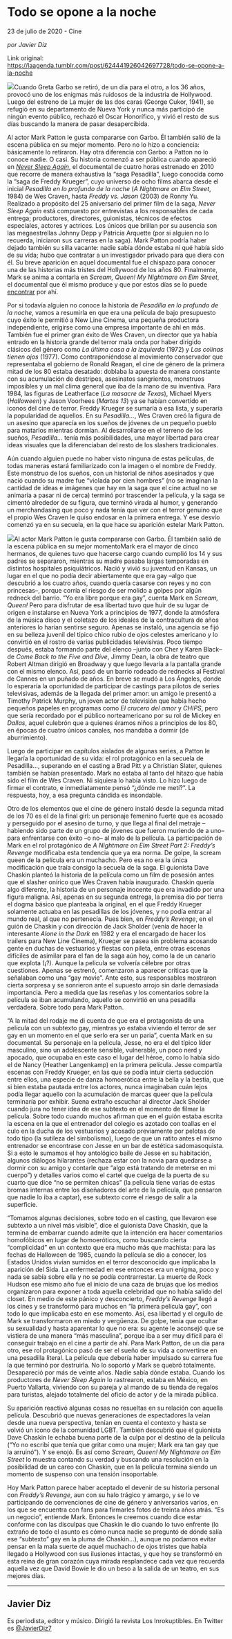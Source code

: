 # Todo se opone a la noche



23 de julio de 2020 - Cine

_por Javier Diz_

Link original: https://laagenda.tumblr.com/post/624441926042697728/todo-se-opone-a-la-noche

![](https://64.media.tumblr.com/5f5e7fe3d83c73ba68742ebfc36f1886/7b71432871cdd3eb-70/s500x750/6ea7329ae67b2d2dd50fc0b56469c5bae02e8c15.jpg)Cuando Greta Garbo se retiró, de un día para el otro, a los 36 años, provocó uno de los enigmas más ruidosos de la industria de Hollywood. Luego del estreno de La mujer de las dos caras (George Cukor, 1941), se refugió en su departamento de Nueva York y nunca más participó de ningún evento público, rechazó el Oscar Honorífico, y vivió el resto de sus días buscando la manera de pasar desapercibida. 


Al actor Mark Patton le gusta compararse con Garbo. Él también salió de la escena pública en su mejor momento. Pero no lo hizo a conciencia: básicamente lo retiraron. Hay otra diferencia con Garbo: a Patton no lo conoce nadie. O casi. Su historia comenzó a ser pública cuando apareció en [*Never Sleep Again*](https://www.youtube.com/watch?v=K2-KyCVqYtI), el documental de cuatro horas estrenado en 2010 que recorre de manera exhaustiva la “saga Pesadilla”, luego conocida como la “saga de Freddy Krueger”, cuyo universo de ocho films abarca desde el inicial *Pesadilla en lo profundo de la noche* (*A Nightmare on Elm Street*, 1984) de Wes Craven, hasta *Freddy vs. Jason* (2003) de Ronny Yu. Realizado a propósito del 25 aniversario del primer film de la saga, *Never Sleep Again* está compuesto por entrevistas a los responsables de cada entrega; productores, directores, guionistas, técnicos de efectos especiales, actores y actrices. Los únicos que brillan por su ausencia son las megaestrellas Johnny Depp y Patricia Arquette (por si alguien no lo recuerda, iniciaron sus carreras en la saga). Mark Patton podría haber dejado también su silla vacante: nadie sabía dónde estaba ni qué había sido de su vida; hubo que contratar a un investigador privado para que diera con él. Su breve aparición en aquel documental fue el chispazo para conocer una de las historias más tristes del Hollywood de los años 80. Finalmente, Mark se anima a contarla en *Scream, Queen! My Nightmare on Elm Street*, el documental que él mismo produce y que por estos días se lo puede [encontrar](https://t.umblr.com/redirect?z=https%3A%2F%2Fvimeo.com%2Fondemand%2Fscreamqueenmynightmareon&t=NzYxNjE0NTE5OGZhYTdhNThlYTdkZDFmYjNhNjhkZjlkYWNlOTJlYixCUjlzUGw3aQ%3D%3D&b=t%3AXDz46txpppLgDp7rJlWQpw&p=https%3A%2F%2Flaagenda.tumblr.com%2Fpost%2F624441926042697728%2Ftodo-se-opone-a-la-noche&m=1&ts=1705436668) por ahí. 





Por si todavía alguien no conoce la historia de *Pesadilla en lo profundo de la noche*, vamos a resumirla en que era una película de bajo presupuesto cuyo éxito le permitió a New Line Cinema, una pequeña productora independiente, erigirse como una empresa importante de ahí en más. También fue el primer gran éxito de Wes Craven, un director que ya había entrado en la historia grande del terror mala onda por haber dirigido clásicos del género como *La última casa a la izquierda* (1972) y *Las colinas tienen ojos* (1977). Como contraponiéndose al movimiento conservador que representaba el gobierno de Ronald Reagan, el cine de género de la primera mitad de los 80 estaba desatado: doblaba la apuesta de manera constante con su acumulación de destripes, asesinatos sangrientos, monstruos imposibles y un mal clima general que iba de la mano de su inventiva. Para 1984, las figuras de Leatherface (*La masacre de Texas*), Michael Myers (*Halloween*) y Jason Voorhees (*Martes 13*) ya se habían convertido en iconos del cine de terror. Freddy Krueger se sumaría a esa lista, y superaría la popularidad de aquellos. En su *Pesadilla…*, Wes Craven creó la figura de un asesino que aparecía en los sueños de jóvenes de un pequeño pueblo para matarlos mientras dormían. Al desarrollarse en el terreno de los sueños, *Pesadilla…* tenía más posibilidades, una mayor libertad para crear ideas visuales que la diferenciaban del resto de los slashers tradicionales. 


Aún cuando alguien puede no haber visto ninguna de estas películas, de todas maneras estará familiarizado con la imagen o el nombre de Freddy. Este monstruo de los sueños, con un historial de niños asesinados y que nació cuando su madre fue “violada por cien hombres” (no se imaginan la cantidad de ideas e imágenes que hay en la saga que el cine actual no se animaría a pasar ni de cerca) terminó por trascender la película, y la saga se cimentó alrededor de su figura, que terminó virada al humor, y generando un merchandasing que poco y nada tenía que ver con el terror genuino que el propio Wes Craven le quiso endosar en la primera entrega. Y ese desvío comenzó ya en su secuela, en la que hace su aparición estelar Mark Patton.


![](https://64.media.tumblr.com/66a48c71a7db849c1991ab0619cff286/7b71432871cdd3eb-99/s500x750/74b775989e84e37492e264a213c5e38d382d2e6d.jpg)Al actor Mark Patton le gusta compararse con Garbo. Él también salió de la escena pública en su mejor momentoMark era el mayor de cinco hermanos, de quienes tuvo que hacerse cargo cuando cumplió los 14 y sus padres se separaron, mientras su madre pasaba largas temporadas en distintos hospitales psiquiátricos. Nació y vivió su juventud en Kansas, un lugar en el que no podía decir abiertamente que era gay –algo que descubrió a los cuatro años, cuando quería casarse con reyes y no con princesas–, porque corría el riesgo de ser molido a golpes por algún redneck del barrio. “Yo era libre porque era gay”, cuenta Mark en *Scream, Queen!* Pero para disfrutar de esa libertad tuvo que huir de su lugar de origen e instalarse en Nueva York a principios de 1977, donde la atmósfera de la música disco y el coletazo de los ideales de la contracultura de años anteriores lo harían sentirse seguro. Apenas se instaló, una agencia se fijó en su belleza juvenil del típico chico rubio de ojos celestes americano y lo convirtió en el rostro de varias publicidades televisivas. Poco tiempo después, estaba formando parte del elenco –junto con Cher y Karen Black– de *Come Back to the Five and Dive*, Jimmy Dean, la obra de teatro que Robert Altman dirigió en Broadway y que luego llevaría a la pantalla grande con el mismo elenco. Así, pasó de un barrio rodeado de rednecks al Festival de Cannes en un puñado de años. En breve se mudó a Los Ángeles, donde lo esperaría la oportunidad de participar de castings para pilotos de series televisivas, además de la llegada del primer amor: un amigo le presentó a Timothy Patrick Murphy, un joven actor de televisión que había hecho pequeños papeles en programas como *El crucero del amor* y *CHIPS*, pero que sería recordado por el público norteamericano por su rol de Mickey en *Dallas*, aquel culebrón que a quienes éramos niños a principios de los 80, en épocas de cuatro únicos canales, nos mandaba a dormir (de aburrimiento). 


Luego de participar en capítulos aislados de algunas series, a Patton le llegaría la oportunidad de su vida: el rol protagónico en la secuela de Pesadilla…, superando en el casting a Brad Pitt y a Christian Slater, quienes también se habían presentado. Mark no estaba al tanto del hitazo que había sido el film de Wes Craven. Ni siquiera lo había visto. Lo hizo luego de firmar el contrato, e inmediatamente pensó “¿dónde me metí?”. La respuesta, hoy, a esa pregunta cándida es insondable. 


Otro de los elementos que el cine de género instaló desde la segunda mitad de los 70 es el de la final girl: un personaje femenino fuerte que es acosado y perseguido por el asesino de turno, y que llega al final del metraje –habiendo sido parte de un grupo de jóvenes que fueron muriendo de a uno– para enfrentarse con éxito –o no– al malo de la película. La participación de Mark en el rol protagónico de *A Nightmare on Elm Street Part 2: Freddy’s Revenge* modificaba esta tendencia que ya era norma. De golpe, la scream queen de la película era un muchacho. Pero esa no era la única modificación que traía consigo la secuela de la saga. El guionista Dave Chaskin planteó la historia de la película como un film de posesión antes que el slasher onírico que Wes Craven había inaugurado. Chaskin quería algo diferente, la historia de un personaje inocente que era invadido por una figura maligna. Así, apenas en su segunda entrega, la premisa dio por tierra el dogma básico que planteaba la original, en el que Freddy Krueger solamente actuaba en las pesadillas de los jóvenes, y no podía entrar al mundo real, al que no pertenecía. Pues bien, en *Freddy’s Revenge*, en el guión de Chaskin y con dirección de Jack Sholder (venía de hacer la interesante *Alone in the Dark* en 1982 y era el encargado de hacer los trailers para New Line Cinema), Krueger se pasea sin problema acosando gente en duchas de vestuarios y fiestas con pileta, entre otras escenas difíciles de asimilar para el fan de la saga aún hoy, como la de un canario que explota (¡?). Aunque la película se volvería célebre por otras cuestiones. Apenas se estrenó, comenzaron a aparecer críticas que la señalaban como una “gay movie”. Ante esto, sus responsables mostraron cierta sorpresa y se sonrieron ante el supuesto arrojo sin darle demasiada importancia. Pero a medida que las reseñas y los comentarios sobre la película se iban acumulando, aquello se convirtió en una pesadilla verdadera. Sobre todo para Mark Patton.


“A la mitad del rodaje me di cuenta de que era el protagonista de una película con un subtexto gay, mientras yo estaba viviendo el terror de ser gay en un momento en el que serlo era ser un paria”, cuenta Mark en su documental. Su personaje en la película, Jesse, no era el del típico líder masculino, sino un adolescente sensible, vulnerable, un poco nerd y apocado, que ocupaba en este caso el lugar del héroe, como lo había sido el de Nancy (Heather Langenkamp) en la primera película. Jesse compartía escenas con Freddy Krueger, en las que se podía intuir cierta seducción entre ellos, una especie de danza homoerótica entre la bella y la bestia, que si bien estaba pautada entre los actores, nunca imaginaban cuán lejos podía llegar aquello con la acumulación de marcas queer que la película terminaría por exhibir. Suena extraño escuchar al director Jack Sholder cuando jura no tener idea de ese subtexto en el momento de filmar la película. Sobre todo cuando muchos afirman que en el guión estaba escrita la escena en la que el entrenador del colegio es azotado con toallas en el culo en la ducha de los vestuarios y acosado previamente por pelotas de todo tipo (la sutileza del simbolismo), luego de que un ratito antes el mismo entrenador se encontrase con Jesse en un bar de estética sadomasoquista. Si a esto le sumamos el hoy antológico baile de Jesse en su habitación, algunos diálogos hilarantes (rechaza estar con la novia para quedarse a dormir con su amigo y contarle que “algo está tratando de meterse en mi cuerpo”) y detalles varios como el cartel que cuelga de la puerta de su cuarto que dice “no se permiten chicas” (la película tiene varias de estas bromas internas entre los diseñadores del arte de la película, que pensaron que nadie lo iba a captar), ese subtexto corre el riesgo de salir a la superficie. 


“Tomamos algunas decisiones, sobre todo en el casting, que llevaron ese subtexto a un nivel más visible”, dice el guionista Dave Chaskin, que la termina de embarrar cuando admite que la intención era hacer comentarios homofóbicos en lugar de homoeróticos, como buscando cierta “complicidad” en un contexto que era mucho más que machista: para las fechas de Halloween de 1985, cuando la película se dio a conocer, los Estados Unidos vivían sumidos en el terror desconocido que implicaba la aparición del Sida. La enfermedad en ese entonces era un enigma, poco y nada se sabía sobre ella y no se podía contrarrestar. La muerte de Rock Hudson ese mismo año fue el inicio de una caza de brujas que los medios organizaron para exponer a toda aquella celebridad que no había salido del closet. En medio de este pánico y desconcierto, *Freddy’s Revenge* llegó a los cines y se transformó para muchos en “la primera película gay”, con todo lo que implicaba esto en ese momento. Así, esa libertad y el orgullo de Mark se transformaron en miedo y vergüenza. De golpe, tenía que ocultar su sexualidad y hasta aparentar lo que no era: su agente le aconsejó que se vistiera de una manera “más masculina”, porque iba a ser muy difícil para él conseguir trabajo en el cine a partir de ahí. Para Mark Patton, de un día para otro, ese rol protagónico pasó de ser el sueño de su vida a convertirse en una pesadilla literal. La película que debería haber impulsado su carrera fue la que terminó por destruirla. No lo soportó y Mark se quebró totalmente. Desapareció por más de veinte años. Nadie sabía dónde estaba. Cuando los productores de *Never Sleep Again* lo rastrearon, estaba en México, en Puerto Vallarta, viviendo con su pareja y al mando de su tienda de regalos para turistas, alejado totalmente del oficio de actor y de la mirada pública.


Su aparición reactivó algunas cosas no resueltas en su relación con aquella película. Descubrió que nuevas generaciones de espectadores la veían desde una nueva perspectiva, tenían en cuenta el contexto y hasta se volvió un icono de la comunidad LGBT. También descubrió que el guionista Dave Chaskin le echaba buena parte de la culpa por el destino de la película (“Yo no escribí que tenía que gritar como una mujer; Mark era tan gay que la arruinó”). Y se enojó. Es así como *Scream, Queen! My Nightmare on Elm Street* lo muestra contando su verdad y buscando una resolución en la posibilidad de un careo con Chaskin, que en la película termina siendo un momento de suspenso con una tensión insoportable. 


Hoy Mark Patton parece haber aceptado el devenir de su historia personal con *Freddy’s Revenge*, aun con su halo trágico y amargo, y se lo ve participando de convenciones de cine de género y aniversarios varios, en los que se encuentra con fans para firmarles fotos de treinta años atrás. “Es un negocio”, entiende Mark. Entonces le creemos cuando dice estar conforme con las disculpas que Chaskin le dio cuando lo tuvo enfrente (lo extraño de todo el asunto es cómo nunca nadie se preguntó de dónde salía ese “subtexto” gay en la pluma de Chaskin…), aunque no podamos evitar pensar en la mala suerte de aquel muchacho de ojos tristes que había llegado a Hollywood con sus ilusiones intactas, y que hoy se transformó en esta reina de gran corazón cuya mirada resplandece cada vez que recuerda aquella vez que David Bowie le dio un beso a la salida de un teatro, en sus mejores días. 




---

Javier Diz
----------

Es periodista, editor y músico. Dirigió la revista Los Inrokuptibles. En Twitter es [@JavierDiz7](https://twitter.com/javierdiz7?lang=es) 

